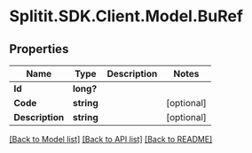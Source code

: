 # Splitit.SDK.Client.Model.BuRef
## Properties

Name | Type | Description | Notes
------------ | ------------- | ------------- | -------------
**Id** | **long?** |  | 
**Code** | **string** |  | [optional] 
**Description** | **string** |  | [optional] 

[[Back to Model list]](../README.md#documentation-for-models) [[Back to API list]](../README.md#documentation-for-api-endpoints) [[Back to README]](../README.md)

